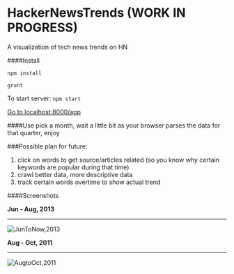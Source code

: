 HackerNewsTrends (WORK IN PROGRESS)
================

A visualization of tech news trends on HN

####Install

`npm install`

`grunt`

To start server: `npm start`

[Go to localhost:8000/app](http://localhost:8000/app/)


####Use
pick a month, wait a little bit as your browser parses the data for that quarter, enjoy

###Possible plan for future: 
1. click on words to get source/articles related (so you know why certain keywords are popular during that time)
2. crawl better data, more descriptive data
3. track certain words overtime to show actual trend

####Screenshots

**Jun - Aug, 2013**

---------------------------------------
![JunToNow,2013](https://raw.github.com/josephyzhou/HackerNewsTrends/master/screenshots/6to8:2013.png)

**Aug - Oct, 2011**

------------------

![AugtoOct,2011](https://raw.github.com/josephyzhou/HackerNewsTrends/master/screenshots/8to10:2011.png)
